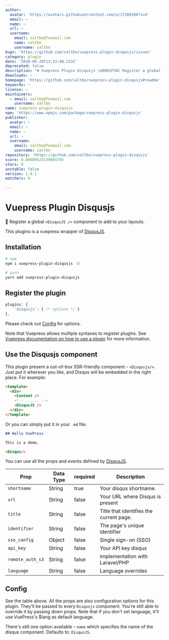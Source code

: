 ```yaml
---
author:
  avatar: 'https://avatars.githubusercontent.com/u/17308208?v=4'
  email: ~
  name: ~
  url: ~
  username:
    email: saltbo@foxmail.com
    name: saltbo
    username: saltbo
bugs: 'https://github.com/saltbo/vuepress-plugin-disqusjs/issues'
category: plugin
date: '2020-05-20T13:33:48.223Z'
deprecated: false
description: "# Vuepress Plugin Disqusjs \U0001F50C Register a global `<Disqusjs />` component to add to your layouts."
downloads: ~
homepage: 'https://github.com/saltbo/vuepress-plugin-disqusjs#readme'
keywords: ~
license: ~
maintainers:
  - email: saltbo@foxmail.com
    username: saltbo
name: vuepress-plugin-disqusjs
npm: 'https://www.npmjs.com/package/vuepress-plugin-disqusjs'
publisher:
  avatar: ~
  email: ~
  name: ~
  url: ~
  username:
    email: saltbo@foxmail.com
    username: saltbo
repository: 'https://github.com/saltbo/vuepress-plugin-disqusjs'
score: 0.40689523139804795
stars: 0
unstable: false
version: 1.0.1
watchers: 0

---
```


# Vuepress Plugin Disqusjs
🔌 Register a global `<DisqusJS />` component to add to your layouts.

This plugins is a vuepress wrapper of [DisqusJS](https://github.com/SukkaW/DisqusJS).

## Installation

```bash
# npm
npm i vuepress-plugin-disqusjs -D

# yarn
yarn add vuepress-plugin-disqusjs
```

## Register the plugin

```js
plugins: {
    'disqusjs': { /* options */ }
},

```

Please check out [Config](#config) for options.

Note that Vuepress allows multiple syntaxes to register plugins. See [Vuepress documentation on how to use a plugin](https://vuepress.vuejs.org/plugin/using-a-plugin.html) for more information.

## Use the Disqusjs component

This plugin present a out-of-box SSR-friendly component  - `<Disqusjs/>`. Just put it wherever you like, and Disqus will be embedded in the right place. For example:

```html
<template>
  <div>
    <Content />
    <!-- ...... -->
    <DisqusJS />
  </div>
</template>
```
Or you can simply put it in your `.md` file.
```markdown
## Hello VuePress

This is a demo.

<Disqus/>
```

You can use all the props and events defined by [DisqusJS](https://github.com/SukkaW/DisqusJS).

Prop            | Data Type  | required  | Description
--------------- | ---------- | --------- | -----------
`shortname`     | String     | true      | Your disqus shortname.
`url`           | String     | false     | Your URL where Disqus is present
`title`         | String     | false     | Title that identifies the current page.
`identifier`    | String     | false     | The page's unique identifier
`sso_config`    | Object     | false     | Single sign-on (SSO)
`api_key`       | String     | false     | Your API key disqus
`remote_auth_s3`| String     | false     | implementation with Laravel/PHP
`language`      | String     | false     | Language overrides

## Config 

See the table above. All the props are also configuration options for this plugin. They'll be passed to every `Disqusjs` component. You're still able to override it by passing down props. Note that if you don't set language, it'll use VuePress's $lang as default language.

There's still one option available - `name` which specifies the name of the disqus component. Defaults to: `DisqusJS`.
